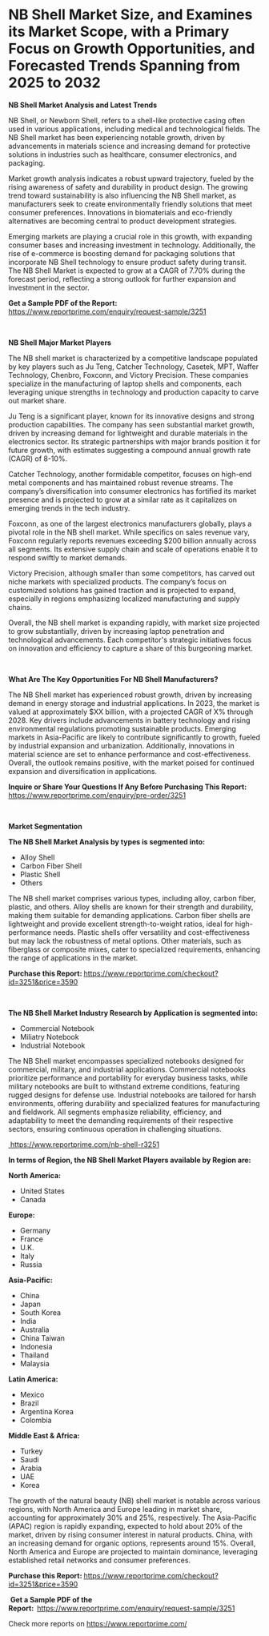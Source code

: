 <p><h1>NB Shell Market Size, and Examines its Market Scope, with a Primary Focus on Growth Opportunities, and Forecasted Trends Spanning from 2025 to 2032</h1></p><p><strong>NB Shell Market Analysis and Latest Trends</strong></p>
<p><p>NB Shell, or Newborn Shell, refers to a shell-like protective casing often used in various applications, including medical and technological fields. The NB Shell market has been experiencing notable growth, driven by advancements in materials science and increasing demand for protective solutions in industries such as healthcare, consumer electronics, and packaging.</p><p>Market growth analysis indicates a robust upward trajectory, fueled by the rising awareness of safety and durability in product design. The growing trend toward sustainability is also influencing the NB Shell market, as manufacturers seek to create environmentally friendly solutions that meet consumer preferences. Innovations in biomaterials and eco-friendly alternatives are becoming central to product development strategies.</p><p>Emerging markets are playing a crucial role in this growth, with expanding consumer bases and increasing investment in technology. Additionally, the rise of e-commerce is boosting demand for packaging solutions that incorporate NB Shell technology to ensure product safety during transit. The NB Shell Market is expected to grow at a CAGR of 7.70% during the forecast period, reflecting a strong outlook for further expansion and investment in the sector.</p></p>
<p><strong>Get a Sample PDF of the Report:&nbsp;</strong> <a href="https://www.reportprime.com/enquiry/request-sample/3251?utm_campaign=3286&utm_medium=2&utm_source=Github&utm_content=ia&utm_term=18032025&utm_id=nb-shell">https://www.reportprime.com/enquiry/request-sample/3251</a></p>
<p>&nbsp;</p>
<p><strong>NB Shell Major Market Players</strong></p>
<p><p>The NB shell market is characterized by a competitive landscape populated by key players such as Ju Teng, Catcher Technology, Casetek, MPT, Waffer Technology, Chenbro, Foxconn, and Victory Precision. These companies specialize in the manufacturing of laptop shells and components, each leveraging unique strengths in technology and production capacity to carve out market share.</p><p>Ju Teng is a significant player, known for its innovative designs and strong production capabilities. The company has seen substantial market growth, driven by increasing demand for lightweight and durable materials in the electronics sector. Its strategic partnerships with major brands position it for future growth, with estimates suggesting a compound annual growth rate (CAGR) of 8-10%.</p><p>Catcher Technology, another formidable competitor, focuses on high-end metal components and has maintained robust revenue streams. The company’s diversification into consumer electronics has fortified its market presence and is projected to grow at a similar rate as it capitalizes on emerging trends in the tech industry.</p><p>Foxconn, as one of the largest electronics manufacturers globally, plays a pivotal role in the NB shell market. While specifics on sales revenue vary, Foxconn regularly reports revenues exceeding $200 billion annually across all segments. Its extensive supply chain and scale of operations enable it to respond swiftly to market demands.</p><p>Victory Precision, although smaller than some competitors, has carved out niche markets with specialized products. The company’s focus on customized solutions has gained traction and is projected to expand, especially in regions emphasizing localized manufacturing and supply chains.</p><p>Overall, the NB shell market is expanding rapidly, with market size projected to grow substantially, driven by increasing laptop penetration and technological advancements. Each competitor's strategic initiatives focus on innovation and efficiency to capture a share of this burgeoning market.</p></p>
<p>&nbsp;</p>
<p><strong>What Are The Key Opportunities For NB Shell Manufacturers?</strong></p>
<p><p>The NB Shell market has experienced robust growth, driven by increasing demand in energy storage and industrial applications. In 2023, the market is valued at approximately $XX billion, with a projected CAGR of X% through 2028. Key drivers include advancements in battery technology and rising environmental regulations promoting sustainable products. Emerging markets in Asia-Pacific are likely to contribute significantly to growth, fueled by industrial expansion and urbanization. Additionally, innovations in material science are set to enhance performance and cost-effectiveness. Overall, the outlook remains positive, with the market poised for continued expansion and diversification in applications.</p></p>
<p><strong>Inquire or Share Your Questions If Any Before Purchasing This Report:</strong> <a href="https://www.reportprime.com/enquiry/pre-order/3251?utm_campaign=3286&utm_medium=2&utm_source=Github&utm_content=ia&utm_term=18032025&utm_id=nb-shell">https://www.reportprime.com/enquiry/pre-order/3251</a></p>
<p>&nbsp;</p>
<p><strong>Market Segmentation</strong></p>
<p><strong>The NB Shell Market Analysis by types is segmented into:</strong></p>
<p><ul><li>Alloy Shell</li><li>Carbon Fiber Shell</li><li>Plastic Shell</li><li>Others</li></ul></p>
<p><p>The NB shell market comprises various types, including alloy, carbon fiber, plastic, and others. Alloy shells are known for their strength and durability, making them suitable for demanding applications. Carbon fiber shells are lightweight and provide excellent strength-to-weight ratios, ideal for high-performance needs. Plastic shells offer versatility and cost-effectiveness but may lack the robustness of metal options. Other materials, such as fiberglass or composite mixes, cater to specialized requirements, enhancing the range of applications in the market.</p></p>
<p><strong>Purchase this Report:&nbsp;</strong><a href="https://www.reportprime.com/checkout?id=3251&price=3590&utm_campaign=3286&utm_medium=2&utm_source=Github&utm_content=ia&utm_term=18032025&utm_id=nb-shell">https://www.reportprime.com/checkout?id=3251&price=3590</a></p>
<p>&nbsp;</p>
<p><strong>The NB Shell Market Industry Research by Application is segmented into:</strong></p>
<p><ul><li>Commercial Notebook</li><li>Miliatry Notebook</li><li>Industrial Notebook</li></ul></p>
<p><p>The NB Shell market encompasses specialized notebooks designed for commercial, military, and industrial applications. Commercial notebooks prioritize performance and portability for everyday business tasks, while military notebooks are built to withstand extreme conditions, featuring rugged designs for defense use. Industrial notebooks are tailored for harsh environments, offering durability and specialized features for manufacturing and fieldwork. All segments emphasize reliability, efficiency, and adaptability to meet the demanding requirements of their respective sectors, ensuring continuous operation in challenging situations.</p></p>
<p><a href="https://www.reportprime.com/nb-shell-r3251?utm_campaign=3286&utm_medium=2&utm_source=Github&utm_content=ia&utm_term=18032025&utm_id=nb-shell">&nbsp;https://www.reportprime.com/nb-shell-r3251</a></p>
<p><strong>In terms of Region, the NB Shell Market Players available by Region are:</strong></p>
<p>
    <p> <strong> North America: </strong>
        <ul>
            <li>United States</li>
            <li>Canada</li>
        </ul>
        </p> 
    <p> <strong> Europe: </strong>
        <ul>
            <li>Germany</li>
            <li>France</li>
            <li>U.K.</li>
            <li>Italy</li>
            <li>Russia</li>
        </ul>
        </p> 
    <p> <strong> Asia-Pacific: </strong>
        <ul>
            <li>China</li>
            <li>Japan</li>
            <li>South Korea</li>
            <li>India</li>
            <li>Australia</li>
            <li>China Taiwan</li>
            <li>Indonesia</li>
            <li>Thailand</li>
            <li>Malaysia</li>
        </ul>
        </p> 
    <p> <strong> Latin America: </strong>
        <ul>
            <li>Mexico</li>
            <li>Brazil</li>
            <li>Argentina Korea</li>
            <li>Colombia</li>
        </ul>
        </p> 
    <p> <strong> Middle East & Africa: </strong>
        <ul>
            <li>Turkey</li>
            <li>Saudi</li>
            <li>Arabia</li>
            <li>UAE</li>
            <li>Korea</li>
        </ul>
    </p>
    </p>
<p><p>The growth of the natural beauty (NB) shell market is notable across various regions, with North America and Europe leading in market share, accounting for approximately 30% and 25%, respectively. The Asia-Pacific (APAC) region is rapidly expanding, expected to hold about 20% of the market, driven by rising consumer interest in natural products. China, with an increasing demand for organic options, represents around 15%. Overall, North America and Europe are projected to maintain dominance, leveraging established retail networks and consumer preferences.</p></p>
<p><strong>Purchase this Report: </strong><a href="https://www.reportprime.com/checkout?id=3251&price=3590&utm_campaign=3286&utm_medium=2&utm_source=Github&utm_content=ia&utm_term=18032025&utm_id=nb-shell">https://www.reportprime.com/checkout?id=3251&price=3590</a></p>
<p>&nbsp;<strong>Get a Sample PDF of the Report:&nbsp;&nbsp;</strong><a href="https://www.reportprime.com/enquiry/request-sample/3251?utm_campaign=3286&utm_medium=2&utm_source=Github&utm_content=ia&utm_term=18032025&utm_id=nb-shell">https://www.reportprime.com/enquiry/request-sample/3251</a></p>
<p><strong></strong></p>
<p>Check more reports on <a href="https://www.reportprime.com/?utm_campaign=3286&utm_medium=2&utm_source=Github&utm_content=ia&utm_term=18032025&utm_id=nb-shell">https://www.reportprime.com/</a></p>